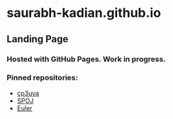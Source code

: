 # saurabh-kadian.github.io

## Landing Page
### Hosted with GitHub Pages. Work in progress.
### Pinned repositories:

- [cp3uva](https://saurabh-kadian.github.io/cp3uva)
- [SPOJ](https://saurabh-kadian.github.io/SPOJ)
- [Euler](https://saurabh-kadian.github.io/Euler)
